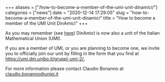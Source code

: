 +++
aliases = ["/how-to-become-a-member-of-the-umi-unit-dinamici/"]
categories = ["news"]
date = "2020-12-14 17:29:05"
slug = "how-to-become-a-member-of-the-umi-unit-dinamici"
title = "How to become a member of the UMI Unit DinAmicI"
+++

As you may remember (see
[here](https://www.dinamici.org/il-gruppo-umi-dinamici-e-realta/))
DinAmicI is now also a unit of the Italian Mathematical Union (UMI).

If you are a member of UMI, or you are planning to become one, we invite
you to officially join our unit by filling in the form that you find at
<https://umi.dm.unibo.it/gruppi-umi-2/.>

For more information please contact Claudio Bonanno at
[claudio.bonanno@unipi.it](claudio.bonanno@unipi.it)
